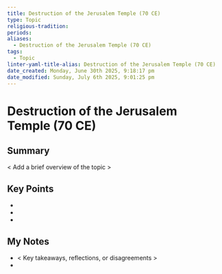 ```yaml
---
title: Destruction of the Jerusalem Temple (70 CE)
type: Topic
religious-tradition: 
periods: 
aliases:
  - Destruction of the Jerusalem Temple (70 CE)
tags:
  - Topic
linter-yaml-title-alias: Destruction of the Jerusalem Temple (70 CE)
date_created: Monday, June 30th 2025, 9:18:17 pm
date_modified: Sunday, July 6th 2025, 9:01:25 pm
---
```


# Destruction of the Jerusalem Temple (70 CE)

## Summary
< Add a brief overview of the topic >

## Key Points
- 
- 
- 

## My Notes
- < Key takeaways, reflections, or disagreements >
- 
